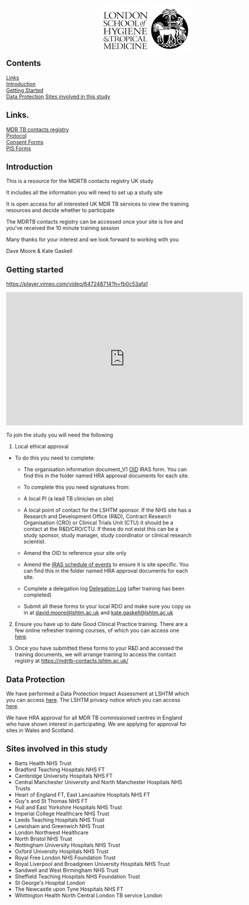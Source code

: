 <img align="right" src="img/lshtm_logo.jpeg">


<br/><br/>
<br/><br/>
<br/><br/>


## Contents 
[Links](#links)  
[Introduction](#intro)   
[Getting Started](#getstarted)  
[Data Protection](#dataprotection)
[Sites involved in this study](#sitesinvolved)  



## Links. <a name="links"></a>
[MDR TB contacts registry](https://mdrtb-contacts.lshtm.ac.uk/)  
[Protocol](/protocol/MDRTBcontactsRegistry_Protocol.pdf)  
[Consent Forms](/consentandPIS/Consent_MDRTBcontactsRegistry.pdf)  
[PIS Forms](/consentandPIS/PIS_MDRTBcontactsRegistry.pdf)  


## Introduction <a name="intro"></a>

This is a resource for the MDRTB contacts registry UK study

It includes all the information you will need to set up a study site

It is open access for all interested UK MDR TB services to view the training resources and decide whether to participate

The MDRTB contacts registry can be accessed once your site is live and you've received the 10 minute training session

Many thanks for your interest and we look forward to working with you

Dave Moore & Kate Gaskell



## Getting started <a name="getstarted"></a>

https://player.vimeo.com/video/647248714?h=fb0c53afa1  

<iframe title="vimeo-player" src="https://player.vimeo.com/video/647248714?h=fb0c53afa1" width="640" height="360" frameborder="0" allowfullscreen></iframe>

To join the study you will need the following

1. Local ethical approval
  * To do this you need to complete:
    * The organisation information document_V1 [OID](/HRA_approval_documents/<MDRTBcontactsregistry_Organisation_Information_Document.docx) IRAS form. You can find this in the folder named HRA approval documents for each site.
   	 * 	To complete this you need signatures from:
     * 	A local PI (a lead TB clinician on site)
     * 	A local point of contact for the LSHTM sponsor. If the NHS site has a Research and Development Office (R&D), Contract Research Organisation (CRO) or Clinical Trials Unit (CTU) it should be a contact at the R&D/CRO/CTU. If these do not exist this can be a study sponsor, study manager, study coordinator or clinical research scientist.
    
    * Amend the OID to reference your site only
    * Amend the [IRAS schedule of events](/HRA_approval_documents/IRAS_scheduleofevents.xls) to ensure it is site specific. You can find this in the folder named HRA approval documents for each site.
    * Complete a delegation log [Delegation Log](/HRA_approval_documents/MDRTB_CONTACTS_REGISTRY_DELEGATION_LOG.docx) (after training has been completed)
    * Submit all these forms to your local RDO and make sure you copy us in at david.moore@lshtm.ac.uk and kate.gaskell@lshtm.ac.uk
    
2. Ensure you have up to date Good Clinical Practice training. There are a few online refresher training courses, of which you can access one [here](https://globalhealthtrainingcentre.tghn.org/elearning/).

3. Once you have submitted these forms to your R&D and accessed the training documents, we will arrange training to access the contact registry at https://mdrtb-contacts.lshtm.ac.uk/

## Data Protection <a name="dataprotection"></a>

We have performed a Data Protection Impact Assessment at LSHTM which you can access [here](/DPIA/dpia.pdf). The LSHTM privacy notice which you can access [here](https://www.lshtm.ac.uk/files/research-participant-privacy-notice.pdf).  


We have HRA approval for all MDR TB commissioned centres in England who have shown interest in participating. We are applying for approval for sites in Wales and Scotland.

   
## Sites involved in this study <a name="sitesinvolved"></a>  

* Barts Health NHS Trust
* Bradford Teaching Hospitals NHS FT
* Cambridge University Hospitals NHS FT
* Central Manchester University and North Manchester Hospitals NHS Trusts
* Heart of England FT, East Lancashire Hospitals NHS FT 
* Guy's and St Thomas NHS FT 
* Hull and East Yorkshire Hospitals NHS Trust
* Imperial College Healthcare NHS Trust
* Leeds Teaching Hospitals NHS Trust
* Lewisham and Greenwich NHS Trust
* London Northwest Healthcare
* North Bristol NHS Trust
* Nottingham University Hospitals NHS Trust
* Oxford University Hospitals NHS Trust
* Royal Free London NHS Foundation Trust
* Royal Liverpool and Broadgreen University Hospitals NHS Trust
* Sandwell and West Birmingham NHS Trust
* Sheffield Teaching Hospitals NHS Foundation Trust
* St George's Hospital London
* The Newcastle upon Tyne Hospitals NHS FT
* Whittington Health North Central London TB service London



